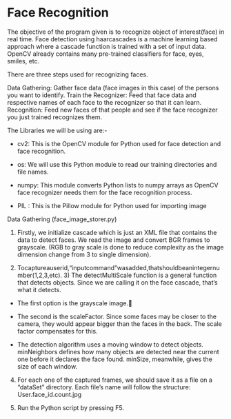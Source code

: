 # Face Recognition

The objective of the program given is to recognize object of interest(face) in real time. Face detection using haarcascades is a machine learning based approach where a cascade function is trained with a set of input data. OpenCV already contains many pre-trained classifiers for face, eyes, smiles, etc.

There are three steps used for recognizing faces.

Data Gathering: Gather face data (face images in this case) of the persons you want to identify. Train the Recognizer: Feed that face data and respective names of each face to the recognizer so that it can learn.
Recognition: Feed new faces of that people and see if the face recognizer you just trained recognizes them.

The Libraries we will be using are:-
* cv2: This is the OpenCV module for Python used for face detection and face recognition.

* os: We will use this Python module to read our training directories and file names.

* numpy: This module converts Python lists to numpy arrays as OpenCV face recognizer
needs them for the face recognition process.

* PIL : This is the Pillow module for Python used for importing image

Data Gathering (face_image_storer.py)

1) Firstly, we initialize cascade which is just an XML file that contains the data to detect faces. We read the image and convert BGR frames to grayscale. (RGB to gray scale is done to reduce
complexity as the image dimension change from 3 to single dimension).

2) Tocaptureauserid,“inputcommand”wasadded,thatshouldbeanintegernumber(1,2,3,etc). 3) The detectMultiScale function is a general function that detects objects. Since we are calling it on
the face cascade, that’s what it detects.
* The first option is the grayscale image.
* The second is the scaleFactor. Since some faces may be closer to the camera, they would appear
bigger than the faces in the back. The scale factor compensates for this.
 
 * The detection algorithm uses a moving window to detect objects. minNeighbors defines how many objects are detected near the current one before it declares the face found. minSize, meanwhile, gives the size of each window.

4) For each one of the captured frames, we should save it as a file on a “dataSet” directory. Each file’s name will follow the structure:
User.face_id.count.jpg

5) Run the Python script by pressing F5.

